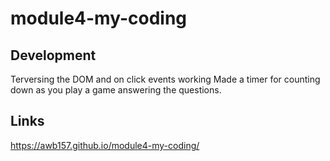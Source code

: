 # module4-my-coding

## Development
Terversing the DOM and on click events working
Made a timer for counting down as you play a game answering the questions.

## Links 
https://awb157.github.io/module4-my-coding/